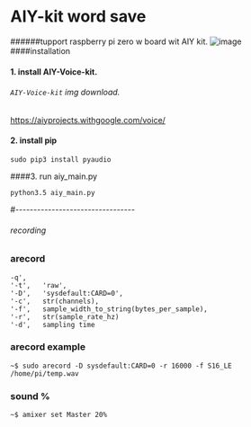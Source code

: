 # AIY-kit word save
######tupport raspberry pi zero w board wit AIY kit.
![image](http://cdn.shopify.com/s/files/1/0176/3274/products/together-16_1024x1024_28d6a279-1133-4974-ba1a-03ea6e735a66_grande.jpg?v=1506698675)
####installation
#### 1. install AIY-Voice-kit.
###### ```AIY-Voice-kit``` img download.
https://aiyprojects.withgoogle.com/voice/
#### 2. install pip
```angular2html
sudo pip3 install pyaudio
```
####3. run aiy_main.py
```angular2html
python3.5 aiy_main.py
```
#---------------------------------
###### recording
### arecord
```
-q',
'-t',   'raw',
'-D',   'sysdefault:CARD=0',
'-c',   str(channels),
'-f',   sample_width_to_string(bytes_per_sample),
'-r',   str(sample_rate_hz)
'-d',   sampling time
```
### arecord example
```
~$ sudo arecord -D sysdefault:CARD=0 -r 16000 -f S16_LE /home/pi/temp.wav
```
### sound %
```angular2html
~$ amixer set Master 20%
```

